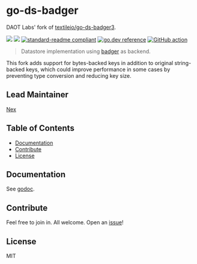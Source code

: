 # go-ds-badger

DAOT Labs' fork of [textileio/go-ds-badger3](https://github.com/textileio/go-ds-badger3).

[![](https://img.shields.io/badge/made%20by-Protocol%20Labs-blue.svg?style=flat-square)](http://ipn.io)
[![](https://img.shields.io/badge/project-DAOT%20Labs-red.svg?style=flat-square)](http://github.com/daotl)
[![standard-readme compliant](https://img.shields.io/badge/standard--readme-OK-green.svg?style=flat-square)](https://github.com/RichardLitt/standard-readme)
[![go.dev reference](https://godoc.org/github.com/daotl/go-ds-badger3?status.svg)](https://pkg.go.dev/github.com/daotl/go-ds-badger3)
[![GitHub action](https://github.com/daotl/go-ds-badger3/workflows/Tests/badge.svg?style=popout-square)](https://github.com/daotl/go-ds-badger3/actions)

> Datastore implementation using [badger](https://github.com/dgraph-io/badger) as backend.

This fork adds support for bytes-backed keys in addition to original string-backed
keys, which could improve performance in some cases by preventing type conversion
and reducing key size.

## Lead Maintainer

[Nex](https://github.com/NexZhu)

## Table of Contents

- [Documentation](#documentation)
- [Contribute](#contribute)
- [License](#license)

## Documentation

See [godoc](https://pkg.go.dev/github.com/daotl/go-ds-badger3).

## Contribute

Feel free to join in. All welcome. Open an [issue](https://github.com/daotl/go-ds-badger3/issues)!

## License

MIT
